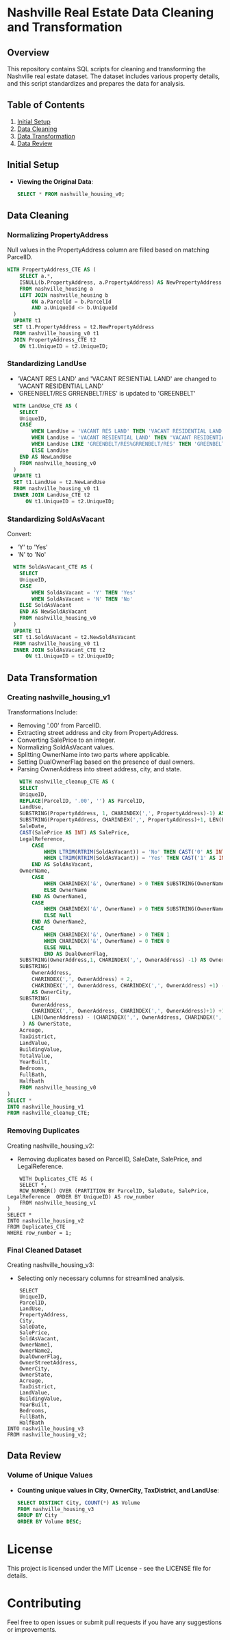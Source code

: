 # Nashville Real Estate Data Cleaning and Transformation

## Overview
This repository contains SQL scripts for cleaning and transforming the Nashville real estate dataset. The dataset includes various property details, and this script standardizes and prepares the data for analysis.

## Table of Contents
1. [Initial Setup](#initial-setup)
2. [Data Cleaning](#data-cleaning)
3. [Data Transformation](#data-transformation)
4. [Data Review](#data-review)

## Initial Setup
- **Viewing the Original Data**:
  ```sql
  SELECT * FROM nashville_housing_v0;

## Data Cleaning
### Normalizing PropertyAddress
Null values in the PropertyAddress column are filled based on matching ParcelID.
```sql
WITH PropertyAddress_CTE AS (
    SELECT a.*,
    ISNULL(b.PropertyAddress, a.PropertyAddress) AS NewPropertyAddress
    FROM nashville_housing a
    LEFT JOIN nashville_housing b 
        ON a.ParcelId = b.ParcelId
        AND a.UniqueId <> b.UniqueId
  )
  UPDATE t1
  SET t1.PropertyAddress = t2.NewPropertyAddress
  FROM nashville_housing_v0 t1
  JOIN PropertyAddress_CTE t2
    ON t1.UniqueID = t2.UniqueID;
```

### Standardizing LandUse
- 'VACANT RES LAND' and 'VACANT RESIENTIAL LAND' are changed to 'VACANT RESIDENTIAL LAND'
- 'GREENBELT/RES GRRENBELT/RES' is updated to 'GREENBELT'
``` sql
  WITH LandUse_CTE AS (
    SELECT
    UniqueID,
    CASE 
        WHEN LandUse = 'VACANT RES LAND' THEN 'VACANT RESIDENTIAL LAND'
        WHEN LandUse = 'VACANT RESIENTIAL LAND' THEN 'VACANT RESIDENTIAL LAND'
        WHEN LandUse LIKE 'GREENBELT/RES%GRRENBELT/RES' THEN 'GREENBELT'
        ElSE LandUse
    END AS NewLandUse
    FROM nashville_housing_v0
  )
  UPDATE t1
  SET t1.LandUse = t2.NewLandUse
  FROM nashville_housing_v0 t1
  INNER JOIN LandUse_CTE t2
      ON t1.UniqueID = t2.UniqueID;
```

### Standardizing SoldAsVacant
Convert:
- 'Y' to 'Yes'
- 'N' to 'No'
``` sql
  WITH SoldAsVacant_CTE AS (
    SELECT
    UniqueID,
    CASE
        WHEN SoldAsVacant = 'Y' THEN 'Yes'
        WHEN SoldAsVacant = 'N' THEN 'No'
    ELSE SoldAsVacant
    END AS NewSoldAsVacant
    FROM nashville_housing_v0
  )
  UPDATE t1
  SET t1.SoldAsVacant = t2.NewSoldAsVacant
  FROM nashville_housing_v0 t1
  INNER JOIN SoldAsVacant_CTE t2
      ON t1.UniqueID = t2.UniqueID;
```

## Data Transformation
### Creating nashville_housing_v1
Transformations Include:
- Removing '.00' from ParcelID.
- Extracting street address and city from PropertyAddress.
- Converting SalePrice to an integer.
- Normalizing SoldAsVacant values.
- Splitting OwnerName into two parts where applicable.
- Setting DualOwnerFlag based on the presence of dual owners.
- Parsing OwnerAddress into street address, city, and state.
``` sql
    WITH nashville_cleanup_CTE AS (
    SELECT 
    UniqueID,
    REPLACE(ParcelID, '.00', '') AS ParcelID,
    LandUse,
    SUBSTRING(PropertyAddress, 1, CHARINDEX(',', PropertyAddress)-1) AS PropertyAddress,
    SUBSTRING(PropertyAddress, CHARINDEX(',', PropertyAddress)+1, LEN(PropertyAddress)) AS City,
    SaleDate,
    CAST(SalePrice AS INT) AS SalePrice,
    LegalReference,
        CASE 
            WHEN LTRIM(RTRIM(SoldAsVacant)) = 'No' THEN CAST('0' AS INT)
            WHEN LTRIM(RTRIM(SoldAsVacant)) = 'Yes' THEN CAST('1' AS INT)
        END AS SoldAsVacant,
    OwnerName,
        CASE 
            WHEN CHARINDEX('&', OwnerName) > 0 THEN SUBSTRING(OwnerName, 1, CHARINDEX('&', OwnerName)-1)
            ELSE OwnerName
        END AS OwnerName1,
        CASE 
            WHEN CHARINDEX('&', OwnerName) > 0 THEN SUBSTRING(OwnerName, CHARINDEX('&', OwnerName)+1, LEN(OwnerName)) 
            ELSE Null
        END AS OwnerName2,
        CASE
            WHEN CHARINDEX('&', OwnerName) > 0 THEN 1 
            WHEN CHARINDEX('&', OwnerName) = 0 THEN 0
            ELSE NULL
            END AS DualOwnerFlag,
    SUBSTRING(OwnerAddress,1, CHARINDEX(',', OwnerAddress) -1) AS OwnerStreetAddress,
    SUBSTRING(
        OwnerAddress, 
        CHARINDEX(',', OwnerAddress) + 2, 
        CHARINDEX(',', OwnerAddress, CHARINDEX(',', OwnerAddress) +1) - CHARINDEX(',', OwnerAddress) - 2) 
        AS OwnerCity,
    SUBSTRING(
        OwnerAddress, 
        CHARINDEX(',', OwnerAddress, CHARINDEX(',', OwnerAddress)+1) +1,
        LEN(OwnerAddress) - (CHARINDEX(',', OwnerAddress, CHARINDEX(',', OwnerAddress) + 1))
     ) AS OwnerState,
    Acreage,
    TaxDistrict,
    LandValue,
    BuildingValue,
    TotalValue,
    YearBuilt,
    Bedrooms,
    FullBath,
    Halfbath
    FROM nashville_housing_v0
)
SELECT *
INTO nashville_housing_v1
FROM nashville_cleanup_CTE;
```

### Removing Duplicates
Creating nashville_housing_v2:
- Removing duplicates based on ParcelID, SaleDate, SalePrice, and LegalReference.
```
    WITH Duplicates_CTE AS (
    SELECT *,
    ROW_NUMBER() OVER (PARTITION BY ParcelID, SaleDate, SalePrice, LegalReference  ORDER BY UniqueID) AS row_number
    FROM nashville_housing_v1
)
SELECT *
INTO nashville_housing_v2
FROM Duplicates_CTE
WHERE row_number = 1;
```

### Final Cleaned Dataset
Creating nashville_housing_v3:
- Selecting only necessary columns for streamlined analysis.
```
    SELECT 
    UniqueID,
    ParcelID,
    LandUse,
    PropertyAddress,
    City,
    SaleDate,
    SalePrice,
    SoldAsVacant,
    OwnerName1,
    OwnerName2, 
    DualOwnerFlag,
    OwnerStreetAddress,
    OwnerCity,
    OwnerState,
    Acreage,
    TaxDistrict,
    LandValue,
    BuildingValue,
    YearBuilt,
    Bedrooms,
    FullBath,
    HalfBath
INTO nashville_housing_v3
FROM nashville_housing_v2;
```

## Data Review
### Volume of Unique Values
- **Counting unique values in City, OwnerCity, TaxDistrict, and LandUse**:
  ```sql
  SELECT DISTINCT City, COUNT(*) AS Volume
  FROM nashville_housing_v3
  GROUP BY City
  ORDER BY Volume DESC;

# License
This project is licensed under the MIT License - see the LICENSE file for details.

# Contributing
Feel free to open issues or submit pull requests if you have any suggestions or improvements.

